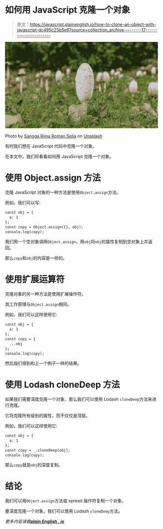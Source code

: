 # 如何用 JavaScript 克隆一个对象

> 原文：<https://javascript.plainenglish.io/how-to-clone-an-object-with-javascript-dc495c25b5e6?source=collection_archive---------17----------------------->

![](img/ed962769555dadd8f883d7b6fcb864cc.png)

Photo by [Sangga Rima Roman Selia](https://unsplash.com/@sxy_selia?utm_source=medium&utm_medium=referral) on [Unsplash](https://unsplash.com?utm_source=medium&utm_medium=referral)

有时我们想在 JavaScript 代码中克隆一个对象。

在本文中，我们将看看如何用 JavaScript 克隆一个对象。

# 使用 Object.assign 方法

克隆 JavaScript 对象的一种方法是使用`Object.assign`方法。

例如，我们可以写:

```
const obj = {
  a: 1
};
const copy = Object.assign({}, obj);
console.log(copy);
```

我们用一个空对象调用`Object.assign`，用`obj`将`obj`的属性复制到空对象上并返回。

那么`copy`和`obj`的内容是一样的。

# 使用扩展运算符

克隆对象的另一种方法是使用扩展操作符。

其工作原理与`Object.assign`相同。

例如，我们可以这样使用它:

```
const obj = {
  a: 1
};
const copy = {
  ...obj
};
console.log(copy);
```

然后我们得到和上一个例子一样的结果。

# 使用 Lodash cloneDeep 方法

如果我们需要深度克隆一个对象，那么我们可以使用 Lodash `cloneDeep`方法来进行克隆。

它将克隆所有级别的属性，而不仅仅是顶层。

例如，我们可以这样使用它:

```
const obj = {
  a: 1
};
const copy = _.cloneDeep(obj);
console.log(copy);
```

那么`copy`就是`obj`的深度复制。

# 结论

我们可以用`Object.assign`方法或 spread 操作符复制一个对象。

要深度克隆一个对象，我们可以使用 Lodash `cloneDeep`方法。

*更多内容请看*[***plain English . io***](http://plainenglish.io)
